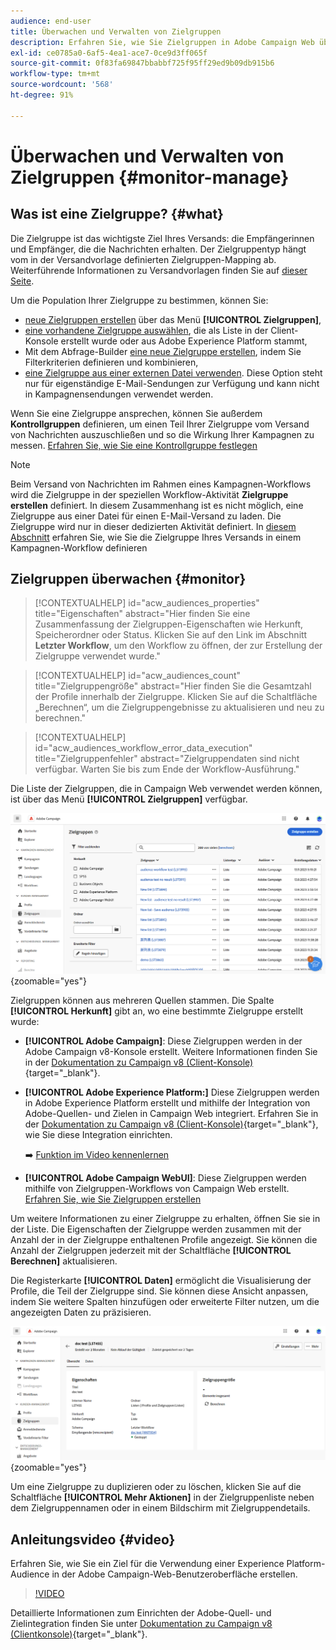 ```yaml
---
audience: end-user
title: Überwachen und Verwalten von Zielgruppen
description: Erfahren Sie, wie Sie Zielgruppen in Adobe Campaign Web überwachen und verwalten können.
exl-id: ce0785a0-6af5-4ea1-ace7-0ce9d3ff065f
source-git-commit: 0f83fa69847bbabbf725f95ff29ed9b09db915b6
workflow-type: tm+mt
source-wordcount: '568'
ht-degree: 91%

---
```


# Überwachen und Verwalten von Zielgruppen {#monitor-manage}

## Was ist eine Zielgruppe? {#what}

Die Zielgruppe ist das wichtigste Ziel Ihres Versands: die Empfängerinnen und Empfänger, die die Nachrichten erhalten. Der Zielgruppentyp hängt vom in der Versandvorlage definierten Zielgruppen-Mapping ab. Weiterführende Informationen zu Versandvorlagen finden Sie auf [dieser Seite](../msg/delivery-template.md).

Um die Population Ihrer Zielgruppe zu bestimmen, können Sie:

* [neue Zielgruppen erstellen](create-audience.md) über das Menü **[!UICONTROL Zielgruppen]**,
* [eine vorhandene Zielgruppe auswählen](add-audience.md), die als Liste in der Client-Konsole erstellt wurde oder aus Adobe Experience Platform stammt,
* Mit dem Abfrage-Builder [eine neue Zielgruppe erstellen](../query/query-modeler-overview.md), indem Sie Filterkriterien definieren und kombinieren,
* [eine Zielgruppe aus einer externen Datei verwenden](file-audience.md). Diese Option steht nur für eigenständige E-Mail-Sendungen zur Verfügung und kann nicht in Kampagnensendungen verwendet werden.

Wenn Sie eine Zielgruppe ansprechen, können Sie außerdem **Kontrollgruppen** definieren, um einen Teil Ihrer Zielgruppe vom Versand von Nachrichten auszuschließen und so die Wirkung Ihrer Kampagnen zu messen. [Erfahren Sie, wie Sie eine Kontrollgruppe festlegen](control-group.md)

>[!NOTE]
>
>Beim Versand von Nachrichten im Rahmen eines Kampagnen-Workflows wird die Zielgruppe in der speziellen Workflow-Aktivität **Zielgruppe erstellen** definiert. In diesem Zusammenhang ist es nicht möglich, eine Zielgruppe aus einer Datei für einen E-Mail-Versand zu laden. Die Zielgruppe wird nur in dieser dedizierten Aktivität definiert. In [diesem Abschnitt](../workflows/activities/build-audience.md) erfahren Sie, wie Sie die Zielgruppe Ihres Versands in einem Kampagnen-Workflow definieren

## Zielgruppen überwachen {#monitor}

>[!CONTEXTUALHELP]
>id="acw_audiences_properties"
>title="Eigenschaften"
>abstract="Hier finden Sie eine Zusammenfassung der Zielgruppen-Eigenschaften wie Herkunft, Speicherordner oder Status. Klicken Sie auf den Link im Abschnitt **Letzter Workflow**, um den Workflow zu öffnen, der zur Erstellung der Zielgruppe verwendet wurde."

>[!CONTEXTUALHELP]
>id="acw_audiences_count"
>title="Zielgruppengröße"
>abstract="Hier finden Sie die Gesamtzahl der Profile innerhalb der Zielgruppe. Klicken Sie auf die Schaltfläche „Berechnen“, um die Zielgruppengebnisse zu aktualisieren und neu zu berechnen."

>[!CONTEXTUALHELP]
>id="acw_audiences_workflow_error_data_execution"
>title="Zielgruppenfehler"
>abstract="Zielgruppendaten sind nicht verfügbar. Warten Sie bis zum Ende der Workflow-Ausführung."

Die Liste der Zielgruppen, die in Campaign Web verwendet werden können, ist über das Menü **[!UICONTROL Zielgruppen]** verfügbar.

![](assets/audiences-list.png){zoomable=&quot;yes&quot;}

Zielgruppen können aus mehreren Quellen stammen. Die Spalte **[!UICONTROL Herkunft]** gibt an, wo eine bestimmte Zielgruppe erstellt wurde:

* **[!UICONTROL Adobe Campaign]**: Diese Zielgruppen werden in der Adobe Campaign v8-Konsole erstellt. Weitere Informationen finden Sie in der [Dokumentation zu Campaign v8 (Client-Konsole)](https://experienceleague.adobe.com/docs/campaign/campaign-v8/audience/create-audiences/create-audiences.html?lang=de){target="_blank"}.

* **[!UICONTROL Adobe Experience Platform:]** Diese Zielgruppen werden in Adobe Experience Platform erstellt und mithilfe der Integration von Adobe-Quellen- und Zielen in Campaign Web integriert. Erfahren Sie in der [Dokumentation zu Campaign v8 (Client-Konsole)](https://experienceleague.adobe.com/docs/campaign/campaign-v8/connect/ac-aep/ac-aep.html?lang=de){target="_blank"}, wie Sie diese Integration einrichten.

  ➡️ [Funktion im Video kennenlernen](#video)

* **[!UICONTROL Adobe Campaign WebUI]**: Diese Zielgruppen werden mithilfe von Zielgruppen-Workflows von Campaign Web erstellt. [Erfahren Sie, wie Sie Zielgruppen erstellen](create-audience.md)

Um weitere Informationen zu einer Zielgruppe zu erhalten, öffnen Sie sie in der Liste. Die Eigenschaften der Zielgruppe werden zusammen mit der Anzahl der in der Zielgruppe enthaltenen Profile angezeigt. Sie können die Anzahl der Zielgruppen jederzeit mit der Schaltfläche **[!UICONTROL Berechnen]** aktualisieren.

Die Registerkarte **[!UICONTROL Daten]** ermöglicht die Visualisierung der Profile, die Teil der Zielgruppe sind. Sie können diese Ansicht anpassen, indem Sie weitere Spalten hinzufügen oder erweiterte Filter nutzen, um die angezeigten Daten zu präzisieren.

![](assets/audiences-details.png){zoomable=&quot;yes&quot;}

Um eine Zielgruppe zu duplizieren oder zu löschen, klicken Sie auf die Schaltfläche **[!UICONTROL Mehr Aktionen]** in der Zielgruppenliste neben dem Zielgruppennamen oder in einem Bildschirm mit Zielgruppendetails.

## Anleitungsvideo {#video}

Erfahren Sie, wie Sie ein Ziel für die Verwendung einer Experience Platform-Audience in der Adobe Campaign-Web-Benutzeroberfläche erstellen.

>[!VIDEO](https://video.tv.adobe.com/v/3427635?quality=12)

Detaillierte Informationen zum Einrichten der Adobe-Quell- und Zielintegration finden Sie unter [Dokumentation zu Campaign v8 (Clientkonsole)](https://experienceleague.adobe.com/docs/campaign/campaign-v8/connect/ac-aep/ac-aep.html?lang=de){target="_blank"}.
